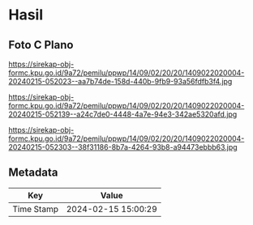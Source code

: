 # Hasil

## Foto C Plano

https://sirekap-obj-formc.kpu.go.id/9a72/pemilu/ppwp/14/09/02/20/20/1409022020004-20240215-052023--aa7b74de-158d-440b-9fb9-93a56fdfb3f4.jpg

https://sirekap-obj-formc.kpu.go.id/9a72/pemilu/ppwp/14/09/02/20/20/1409022020004-20240215-052139--a24c7de0-4448-4a7e-94e3-342ae5320afd.jpg

https://sirekap-obj-formc.kpu.go.id/9a72/pemilu/ppwp/14/09/02/20/20/1409022020004-20240215-052303--38f31186-8b7a-4264-93b8-a94473ebbb63.jpg


## Metadata

| Key        | Value               |
| ---------- | ------------------- |
| Time Stamp | 2024-02-15 15:00:29 |



